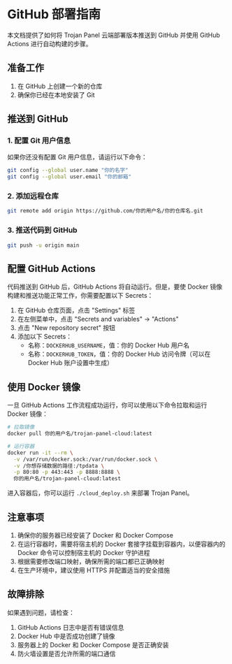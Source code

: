 # GitHub 部署指南

本文档提供了如何将 Trojan Panel 云端部署版本推送到 GitHub 并使用 GitHub Actions 进行自动构建的步骤。

## 准备工作

1. 在 GitHub 上创建一个新的仓库
2. 确保你已经在本地安装了 Git

## 推送到 GitHub

### 1. 配置 Git 用户信息

如果你还没有配置 Git 用户信息，请运行以下命令：

```bash
git config --global user.name "你的名字"
git config --global user.email "你的邮箱"
```

### 2. 添加远程仓库

```bash
git remote add origin https://github.com/你的用户名/你的仓库名.git
```

### 3. 推送代码到 GitHub

```bash
git push -u origin main
```

## 配置 GitHub Actions

代码推送到 GitHub 后，GitHub Actions 将自动运行。但是，要使 Docker 镜像构建和推送功能正常工作，你需要配置以下 Secrets：

1. 在 GitHub 仓库页面，点击 "Settings" 标签
2. 在左侧菜单中，点击 "Secrets and variables" -> "Actions"
3. 点击 "New repository secret" 按钮
4. 添加以下 Secrets：
   - 名称：`DOCKERHUB_USERNAME`，值：你的 Docker Hub 用户名
   - 名称：`DOCKERHUB_TOKEN`，值：你的 Docker Hub 访问令牌（可以在 Docker Hub 账户设置中生成）

## 使用 Docker 镜像

一旦 GitHub Actions 工作流程成功运行，你可以使用以下命令拉取和运行 Docker 镜像：

```bash
# 拉取镜像
docker pull 你的用户名/trojan-panel-cloud:latest

# 运行容器
docker run -it --rm \
  -v /var/run/docker.sock:/var/run/docker.sock \
  -v /你想存储数据的路径:/tpdata \
  -p 80:80 -p 443:443 -p 8888:8888 \
  你的用户名/trojan-panel-cloud:latest
```

进入容器后，你可以运行 `./cloud_deploy.sh` 来部署 Trojan Panel。

## 注意事项

1. 确保你的服务器已经安装了 Docker 和 Docker Compose
2. 在运行容器时，需要将宿主机的 Docker 套接字挂载到容器内，以便容器内的 Docker 命令可以控制宿主机的 Docker 守护进程
3. 根据需要修改端口映射，确保所需的端口都已正确映射
4. 在生产环境中，建议使用 HTTPS 并配置适当的安全措施

## 故障排除

如果遇到问题，请检查：

1. GitHub Actions 日志中是否有错误信息
2. Docker Hub 中是否成功创建了镜像
3. 服务器上的 Docker 和 Docker Compose 是否正确安装
4. 防火墙设置是否允许所需的端口通信